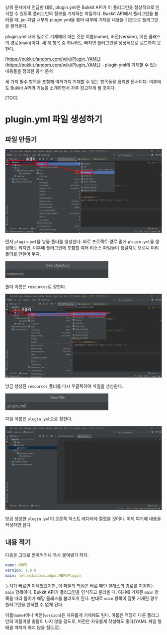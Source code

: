 상위 문서에서 언급한 대로, plugin.yml은 Bukkit API가 이 플러그인을 정상적으로 인식할 수 있도록 플러그인의 정보를 기재하는 파일이다. Bukkit API에서 플러그인을 불러올 때, jar 파일 내부의 plugin.yml을 찾아 내부에 기재된 내용을 기준으로 플러그인을 불러온다.

plugin.yml 내에 필수로 기재해야 하는 것은 이름(name), 버전(version), 메인 클래스의 경로(main)이다. 세 개 항목 중 하나라도 빠지면 플러그인을 정상적으로 로드하지 못한다.

[https://bukkit.fandom.com/wiki/Plugin_YAML](https://bukkit.fandom.com/wiki/Plugin_YAML) - plugin.yml에 기재할 수 있는 내용들을 정리한 공식 문서

세 가지 필수 항목을 포함해 여러가지 기재할 수 있는 항목들을 정리한 문서이다. 이후에도 Bukkit API의 기능을 소개하면서 자주 참고하게 될 것이다.

[TOC]

# plugin.yml 파일 생성하기
## 파일 만들기

![](https://raw.githubusercontent.com/MBAPD/mbpd/main/%E2%85%A0.%20%EB%A7%A8%20%EB%95%85%EC%97%90%20%ED%97%A4%EB%94%A9%ED%95%98%EA%B8%B0/2.%20%EC%B2%AB%20%ED%94%84%EB%A1%9C%EC%A0%9D%ED%8A%B8%20%EB%A7%8C%EB%93%A4%EA%B8%B0/2%20-%20plugin.yml%20%EC%83%9D%EC%84%B1%ED%95%98%EA%B3%A0%20%EC%84%A4%EC%A0%95%ED%95%98%EA%B8%B0/1.png)

먼저 `plugin.yml`을 넣을 폴더를 생성한다. 바로 프로젝트 경로 밑에 `plugin.yml`을 생성해도 되지만, 이후에 플러그인에 포함할 여러 리소스 파일들이 생길지도 모르니 미리 폴더를 만들어 두자.

![](https://raw.githubusercontent.com/MBAPD/mbpd/main/%E2%85%A0.%20%EB%A7%A8%20%EB%95%85%EC%97%90%20%ED%97%A4%EB%94%A9%ED%95%98%EA%B8%B0/2.%20%EC%B2%AB%20%ED%94%84%EB%A1%9C%EC%A0%9D%ED%8A%B8%20%EB%A7%8C%EB%93%A4%EA%B8%B0/2%20-%20plugin.yml%20%EC%83%9D%EC%84%B1%ED%95%98%EA%B3%A0%20%EC%84%A4%EC%A0%95%ED%95%98%EA%B8%B0/2.png)

폴더 이름은 `resources`로 정한다.

![](https://raw.githubusercontent.com/MBAPD/mbpd/main/%E2%85%A0.%20%EB%A7%A8%20%EB%95%85%EC%97%90%20%ED%97%A4%EB%94%A9%ED%95%98%EA%B8%B0/2.%20%EC%B2%AB%20%ED%94%84%EB%A1%9C%EC%A0%9D%ED%8A%B8%20%EB%A7%8C%EB%93%A4%EA%B8%B0/2%20-%20plugin.yml%20%EC%83%9D%EC%84%B1%ED%95%98%EA%B3%A0%20%EC%84%A4%EC%A0%95%ED%95%98%EA%B8%B0/3.png)

방금 생성된 `resources` 폴더를 다시 우클릭하여 파일을 생성한다.

![](https://raw.githubusercontent.com/MBAPD/mbpd/main/%E2%85%A0.%20%EB%A7%A8%20%EB%95%85%EC%97%90%20%ED%97%A4%EB%94%A9%ED%95%98%EA%B8%B0/2.%20%EC%B2%AB%20%ED%94%84%EB%A1%9C%EC%A0%9D%ED%8A%B8%20%EB%A7%8C%EB%93%A4%EA%B8%B0/2%20-%20plugin.yml%20%EC%83%9D%EC%84%B1%ED%95%98%EA%B3%A0%20%EC%84%A4%EC%A0%95%ED%95%98%EA%B8%B0/4.png)

파일 이름은 `plugin.yml`으로 정한다.

![](https://raw.githubusercontent.com/MBAPD/mbpd/main/%E2%85%A0.%20%EB%A7%A8%20%EB%95%85%EC%97%90%20%ED%97%A4%EB%94%A9%ED%95%98%EA%B8%B0/2.%20%EC%B2%AB%20%ED%94%84%EB%A1%9C%EC%A0%9D%ED%8A%B8%20%EB%A7%8C%EB%93%A4%EA%B8%B0/2%20-%20plugin.yml%20%EC%83%9D%EC%84%B1%ED%95%98%EA%B3%A0%20%EC%84%A4%EC%A0%95%ED%95%98%EA%B8%B0/5.png)

방금 생성한 `plugin.yml`이 오른쪽 텍스트 에디터에 열렸을 것이다. 이제 여기에 내용을 작성하면 된다.

## 내용 적기

다음을 그대로 받아적거나 복사 붙여넣기 하자.

```yml
name: MBPD
version: 1.0.0
main: net.wikidocs.mbpd.MBPDPlugin
```

눈치가 빠르면 이해했겠지만, 이 파일의 핵심은 바로 메인 클래스의 경로를 지정하는 `main` 항목이다. Bukkit API가 플러그인을 인식하고 불러올 때, 여기에 기재된 `main` 항목을 따라 들어가 해당 클래스를 불러오게 된다. 반대로 `main` 항목이 잘못 기재된 경우 플러그인을 인식할 수 없게 된다.

이름(`name`)이나 버전(`version`)은 자유롭게 기재해도 된다. 이름은 적당히 다른 플러그인의 이름이랑 충돌이 나지 않을 정도로, 버전은 자유롭게 작성해도 좋다(YAML 파일 형태를 깨지게 하지 않을 정도로).
